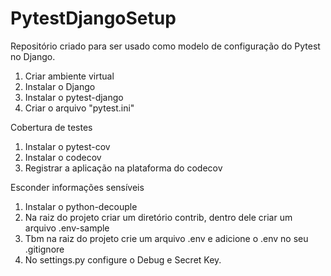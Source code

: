 # PytestDjangoSetup

Repositório criado para ser usado como modelo de configuração do Pytest no Django.

1. Criar ambiente virtual
2. Instalar o Django
3. Instalar o pytest-django
4. Criar o arquivo "pytest.ini"

Cobertura de testes

1. Instalar o pytest-cov
2. Instalar o codecov
3. Registrar a aplicação na plataforma do codecov

Esconder informações sensíveis

1. Instalar o python-decouple
2. Na raiz do projeto criar um diretório contrib, dentro dele criar um arquivo .env-sample
3. Tbm na raiz do projeto crie um arquivo .env e adicione o .env no seu .gitignore
4. No settings.py configure o Debug e Secret Key.